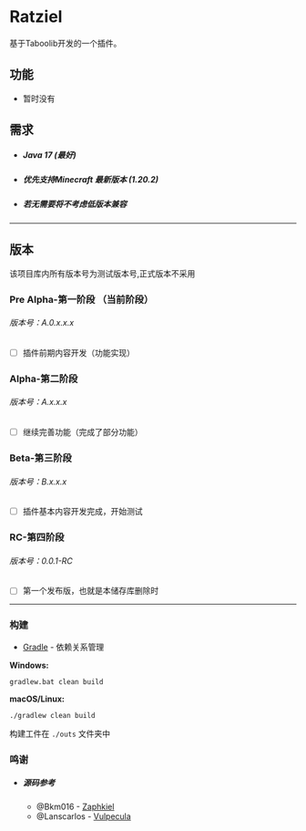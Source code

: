 # Ratziel

基于Taboolib开发的一个插件。

## 功能

- 暂时没有

## 需求

- <h5>Java 17 (最好)</h5>

- <h5>优先支持Minecraft 最新版本 (1.20.2)</h5>

- <h5>若无需要将不考虑低版本兼容</h5>

***

## 版本

该项目库内所有版本号为测试版本号,正式版本不采用

### Pre Alpha-第一阶段 （当前阶段）

<h6>版本号：A.0.x.x.x</h6>

- [ ] 插件前期内容开发（功能实现）

### Alpha-第二阶段

<h6>版本号：A.x.x.x</h6>

- [ ] 继续完善功能（完成了部分功能）

### Beta-第三阶段

<h6>版本号：B.x.x.x</h6>

- [ ] 插件基本内容开发完成，开始测试

### RC-第四阶段

<h6>版本号：0.0.1-RC</h6>

- [ ] 第一个发布版，也就是本储存库删除时

***

### 构建

* [Gradle](https://gradle.org/) - 依赖关系管理

**Windows:**

    gradlew.bat clean build

**macOS/Linux:**

    ./gradlew clean build

构建工件在 `./outs` 文件夹中

### 鸣谢

- ##### 源码参考

    - @Bkm016 - [Zaphkiel](https://github.com/TabooLib/zaphkiel/)
    - @Lanscarlos - [Vulpecula](https://github.com/Lanscarlos/Vulpecula/)
